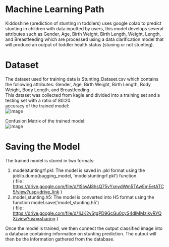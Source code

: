 # Machine Learning Path
Kiddoshine (prediction of stunting in toddlers) uses google colab to predict stunting in children with data inputted by users, this model develops several attributes such as Gender, Age, Birth Weight, Birth Length, Weight, Length, and Breastfeeding which are processed using a data clarification model that will produce an output of toddler health status (stuning or not stunting).<br>

# Dataset
The dataset used for training data is Stunting_Dataset.csv which contains the following attributes: Gender, Age, Birth Weight, Birth Length, Body Weight, Body Length, and Breastfeeding.<br>
This dataset was collected from kagle and divided into a training set and a testing set with a ratio of 80:20.<br>
accuracy of the trained model: <br>
![image](https://github.com/user-attachments/assets/256e1446-72e2-4d1a-963b-3b4300147edd)


Confusion Matrix of the trained model: <br>
![image](https://github.com/user-attachments/assets/26dffc64-e2e9-4b06-8df3-5adc755109ef) 


# Saving the Model
The trained model is stored in two formats:<br>
1. modelstuntingrf.pkl: The model is saved in .pkl format using the joblib.dump(bagging_model, 'modelstuntingrf.pkl') function.<br>
( file : https://drive.google.com/file/d/1SlwAl8hsQ75vYxnydWm5TAwEmEetATC5/view?usp=drive_link )<br>
2. model_stunting.h5: The model is converted into H5 format using the function model.save('model_stunting.h5') <br>
( file : https://drive.google.com/file/d/1iJK2vStgPD9GcGu0cyS4dIMMzikvRYQX/view?usp=sharing )<br>


Once the model is trained, we then connect the output classified image into a database containing information on stunting prediction. The output will then be the information gathered from the database.<br>



